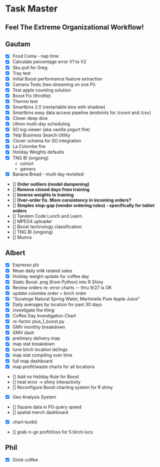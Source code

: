 
# Task Master
## Feel The Extreme Organizational Workflow!

## Gautam
- [x] Food Coma - nap time
- [x] Calculate percentage error V1 to V2
- [x] Sku pull for Greg
- [x] Tray test
- [x] Initial Boost performance feature extraction
- [x] Camera Tests (two streaming on one Pi)
- [x] Test apple counting solution
- [x] Boost Fix (throttle)
- [x] Thermo test
- [x] Smartbins 2.0 (restartable bins with shadow)
- [x] Smartbins easy data access pipeline (endoints for /count and /csv)
- [x] Clover deep dive
- [x] Ultron multi-day scheduling
- [x] SO log viewer (aka vanilla yogurt fire)
- [x] Yelp Business Search Utility
- [x] Clover schema for SO integration
- [x] La Colombe fire
- [x] Holiday Weights defaults
- [x] TNG BI (ongoing)
  * cohort
  * gamers
- [x] Banana Bread - multi day revisited
- [] **Order outliers (model dampening)**
- [] **Remove closed days from training**
- [] **Inverse weights to training**
- [] **Over-order fix.  More consistency in incoming orders?**
- [] **Simplex stop-gap (vendor ordering rules) - specifically for tablet orders**
- [] Tandem Code Lunch and Learn
- [] MPEG4 uploader
- [] Boost technology classification
- [] TNG BI (ongoing)
- [] Mumra

## Albert
- [x] Espresso plz
- [x] Mean daily milk related sales
- [x] Holiday weight update for coffee day
- [x] Static Boost .png (from Python) into R Shiny
- [x] Review orders re: error charts -- thru 9/27 is OK
- [x] update colombe order + birch order
- [x] "Suratoge Natural Spring Water, Martimeils Pure Apple Juice"
- [x] Daily averages by location for past 30 days
- [x] investigate the *thing*
- [x] Coffee Day Investigation Chart
- [x] re-factor plus_1_boost.py
- [x] GMV monthly breakdown
- [x] GMV dash
- [x] prelimary delivery map
- [x] map stat breakdown
- [x] tune birch location lat/lngs
- [x] map stat compiling over time
- [x] full map dashboard
- [x] map profit/waste charts for all locations
- [] Add no Holiday Rule for Boost
- [] heat error -> shiny interactivity
- [] Reconfigure Boost charting system for R shiny
- [x] Geo Analysis System
- [] Square data in PG query speed
- [] spatial merch dashboard
- [x] chart toolkit
- [] grab-n-go profit/loss for 5 birch locs

## Phil
- [x] Drink coffee

